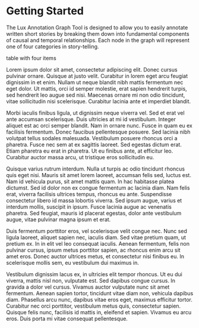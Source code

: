 # Getting Started




The Lux Annotation Graph Tool is designed to allow you to easily annotate written short stories by breaking them down into fundamental components of causal and temporal relationships. Each node in the graph will represent one of four categories in story-telling.

table with four items

Lorem ipsum dolor sit amet, consectetur adipiscing elit. Donec cursus pulvinar ornare. Quisque at justo velit. Curabitur in lorem eget arcu feugiat dignissim in et enim. Nullam ut neque blandit nibh mattis fermentum nec eget dolor. Ut mattis, orci id semper molestie, erat sapien hendrerit turpis, sed hendrerit leo augue sed nisi. Maecenas ornare mi non odio tincidunt, vitae sollicitudin nisi scelerisque. Curabitur lacinia ante et imperdiet blandit.

Morbi iaculis finibus ligula, ut dignissim neque viverra vel. Sed et erat vel ante accumsan scelerisque. Duis ultricies at mi id vestibulum. Integer aliquet est ac orci semper blandit. Nam in ornare nunc. Fusce in quam eu ex facilisis fermentum. Donec faucibus pellentesque posuere. Sed lacinia nibh volutpat tellus sodales malesuada. Vestibulum posuere rhoncus orci a pharetra. Fusce nec sem at ex sagittis laoreet. Sed egestas dictum erat. Etiam pharetra eu erat in pharetra. Ut eu finibus ante, at efficitur leo. Curabitur auctor massa arcu, ut tristique eros sollicitudin eu.

Quisque varius rutrum interdum. Nulla ut turpis ac odio tincidunt rhoncus quis eget nisi. Mauris sit amet lorem laoreet, accumsan felis sed, luctus est. Nam id vehicula purus, sit amet mattis quam. In hac habitasse platea dictumst. Sed id dolor non ex congue fermentum ac lacinia diam. Nam felis erat, viverra facilisis ultrices tempus, rhoncus eu ante. Suspendisse consectetur libero id massa lobortis viverra. Sed ipsum augue, varius et interdum mollis, suscipit in ipsum. Fusce lacinia augue ac venenatis pharetra. Sed feugiat, mauris id placerat egestas, dolor ante vestibulum augue, vitae pulvinar magna ipsum et erat.

Duis fermentum porttitor eros, vel scelerisque velit congue nec. Nunc sed ligula laoreet, aliquet sapien nec, iaculis diam. Sed vitae pretium quam, ut pretium ex. In in elit vel leo consequat iaculis. Aenean fermentum, felis non pulvinar cursus, ipsum metus porttitor sapien, ac rhoncus enim arcu sit amet eros. Donec auctor ultrices metus, et consectetur nisi finibus eu. In scelerisque mollis sem, eu vestibulum dui maximus in.

Vestibulum dignissim lacus ex, in ultricies elit tempor rhoncus. Ut eu dui viverra, mattis nisl non, vulputate est. Sed dapibus congue cursus. In gravida a dolor vel cursus. Vivamus auctor vulputate nunc sit amet fermentum. Aenean sapien tortor, tincidunt vitae diam non, vehicula dapibus diam. Phasellus arcu nunc, dapibus vitae eros eget, maximus efficitur tortor. Curabitur nec orci porttitor, vestibulum metus quis, consectetur sapien. Quisque felis nunc, facilisis id mattis in, eleifend et sapien. Vivamus eu arcu eros. Duis porta mi vitae consequat pellentesque.